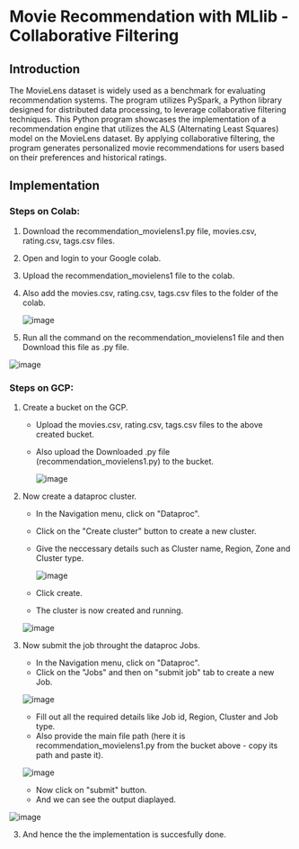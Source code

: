<h1>Movie Recommendation with MLlib - Collaborative Filtering</h1>

<h2>Introduction</h2>

The MovieLens dataset is widely used as a benchmark for evaluating recommendation systems. The program utilizes PySpark, a Python library designed for distributed data processing, to leverage collaborative filtering techniques. This Python program showcases the implementation of a recommendation engine that utilizes the ALS (Alternating Least Squares) model on the MovieLens dataset. By applying collaborative filtering, the program generates personalized movie recommendations for users based on their preferences and historical ratings.

<h2>Implementation</h2>

<h3>Steps on Colab:</h3>

1. Download the recommendation_movielens1.py file, movies.csv, rating.csv, tags.csv files.
2. Open and login to your Google colab.
3. Upload the recommendation_movielens1 file to the colab.
4. Also add the movies.csv, rating.csv, tags.csv files to the folder of the colab.
   
   ![image](https://github.com/Ashritha-lopelli/CloudComputing/assets/124090003/baf4025f-e518-449c-8f50-620ead66a281)

6. Run all the command on the recommendation_movielens1 file and then Download this file as .py file.
   
  ![image](https://github.com/Ashritha-lopelli/CloudComputing/assets/124090003/687f2b42-2503-49b6-b181-6c8345ce8e49)

<h3>Steps on GCP:</h3>

1. Create a bucket on the GCP.
   * Upload the movies.csv, rating.csv, tags.csv files to the above created bucket.
   * Also upload the Downloaded .py file (recommendation_movielens1.py) to the bucket.

     ![image](https://github.com/Ashritha-lopelli/CloudComputing/assets/124090003/0e1046e5-37e7-4457-b003-e6dde4f16a98)

2. Now create a dataproc cluster.
   * In the Navigation menu, click on "Dataproc".
   * Click on the "Create cluster" button to create a new cluster.
   * Give the neccessary details such as Cluster name, Region, Zone and Cluster type.

     ![image](https://github.com/Ashritha-lopelli/CloudComputing/assets/124090003/3ff3c17d-c2b1-43c5-bfe5-042b0b9bf5af)

   * Click create.
   * The cluster is now created and running.
     
    ![image](https://github.com/Ashritha-lopelli/CloudComputing/assets/124090003/226fa006-2d1b-484f-a295-3036bf6d571b)

3. Now submit the job throught the dataproc Jobs.
   * In the Navigation menu, click on "Dataproc".
   * Click on the "Jobs" and then on "submit job" tab to create a new Job.

    ![image](https://github.com/Ashritha-lopelli/CloudComputing/assets/124090003/1743d609-1147-44bf-8e7f-2f571f386ed5)

   * Fill out all the required details like Job id, Region, Cluster and Job type.
   * Also provide the main file path (here it is recommendation_movielens1.py from the bucket above - copy its path and paste it).

   ![image](https://github.com/Ashritha-lopelli/CloudComputing/assets/124090003/b2fab477-0cdd-46ca-9f4c-c310f6d4676c)
     
   * Now click on "submit" button.
   * And we can see the output diaplayed.
     
  ![image](https://github.com/Ashritha-lopelli/CloudComputing/assets/124090003/6cc3e1de-c030-4d9f-900d-99d478e35a0c)

3. And hence the the implementation is succesfully done.
